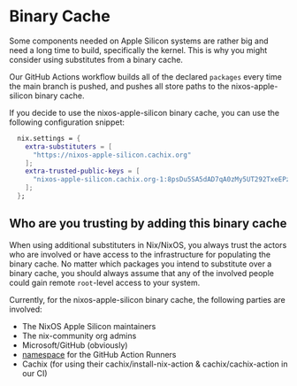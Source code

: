 # Binary Cache

Some components needed on Apple Silicon systems are rather big and need a long time to build, specifically the kernel. This is why you might consider using substitutes from a binary cache.

Our GitHub Actions workflow builds all of the declared `packages` every time the main branch is pushed, and pushes all store paths to the nixos-apple-silicon binary cache.

If you decide to use the nixos-apple-silicon binary cache, you can use the following configuration snippet:

```nix
  nix.settings = {
    extra-substituters = [
      "https://nixos-apple-silicon.cachix.org"
    ];
    extra-trusted-public-keys = [
      "nixos-apple-silicon.cachix.org-1:8psDu5SA5dAD7qA0zMy5UT292TxeEPzIz8VVEr2Js20="
    ];
  };
```

## Who are you trusting by adding this binary cache

When using additional substituters in Nix/NixOS, you always trust the actors who are involved or have access to the infrastructure for populating the binary cache. No matter which packages you intend to substitute over a binary cache, you should always assume that any of the involved people could gain remote `root`-level access to your system.

Currently, for the nixos-apple-silicon binary cache, the following parties are involved:

- The NixOS Apple Silicon maintainers
- The nix-community org admins
- Microsoft/GitHub (obviously)
- [namespace](https://namespace.so) for the GitHub Action Runners
- Cachix (for using their cachix/install-nix-action & cachix/cachix-action in our CI)
